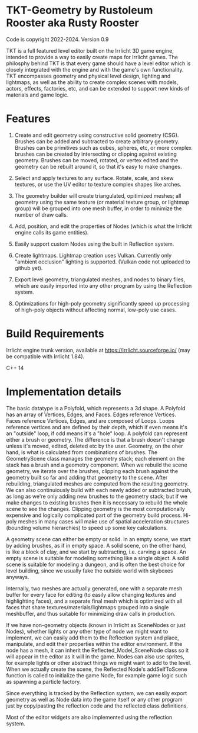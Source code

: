 # TKT-Geometry by Rustoleum Rooster aka Rusty Rooster
Code is copyright 2022-2024. Version 0.9

TKT is a full featured level editor built on the Irrlicht 3D game engine, intended to provide a way to easily create maps for Irrlicht games. The philosphy behind TKT is that every game should have a level editor which is closely integrated with the engine and with the game's own functionality. TKT encompasses geometry and physical level design, lighting and lightmaps, as well as the ability to create complex scenes with models, actors, effects, factories, etc, and can be extended to support new kinds of materials and game logic.

# Features
1. Create and edit geometry using constructive solid geometry (CSG). Brushes can be added and subtracted to create arbitrary geometry. Brushes can be primitives such as cubes, spheres, etc, or more complex brushes can be created by intersecting or clipping against existing geometry. Brushes can be moved, rotated, or vertex edited and the geometry can be rebuilt around it, so that it's easy to make changes.

2. Select and apply textures to any surface. Rotate, scale, and skew textures, or use the UV editor to texture complex shapes like arches.

3. The geometry builder will create triangulated, opitimized meshes; all geometry using the same texture (or material texture group, or lightmap group) will be grouped into one mesh buffer, in order to minimize the number of draw calls.

4. Add, position, and edit the properties of Nodes (which is what the Irrlicht engine calls its game entities).

5. Easily support custom Nodes using the built in Reflection system.

6. Create lightmaps. Lightmap creation uses Vulkan. Currently only "ambient occlusion" lighting is supported. (Vulkan code not uploaded to github yet).

7. Export level geometry, triangulated meshes, and nodes to binary files, which are easily imported into any other program by using the Reflection system.

8. Optimizations for high-poly geometry significantly speed up processing of high-poly objects without affecting normal, low-poly use cases.


# Build Requirements

Irrlicht engine trunk version, available at https://irrlicht.sourceforge.io/ (may be compatible with Irrlicht 1.84).

C++ 14

# Implementation details

The basic datatype is a Polyfold, which represents a 3d shape. A Polyfold has an array of Vertices, Edges, and Faces. Edges reference Vertices. Faces reference Vertices, Edges, and are composed of Loops. Loops reference vertices and are defined by their depth, which if even means it's an "outside" loop, if odd means it's a "hole" loop. A polyfold can represent either a brush or geometry. The difference is that a brush doesn't change unless it's moved, edited, deleted etc by the user. Geometry, on the oher hand, is what is calculated from combinations of brushes. The GeometryScene class manages the geometry stack; each element on the stack has a brush and a geometry component. When we rebuild the scene geometry, we iterate over the brushes, clipping each brush against the geometry built so far and adding that geometry to the scene. After rebuilding, triangulated meshes are computed from the resulting geometry. We can also continuiously build with each newly added or subtracted brush, as long as we're only adding new brushes to the geometry stack; but if we make changes to existing brushes then it is necessary to rebuild the whole scene to see the changes. Clipping geometry is the most computationally expensive and logically complicated part of the geometry build process. Hi-poly meshes in many cases will make use of spatial acceleration structures (bounding volume hierarchies) to speed up some key calculations.

A geometry scene can either be empty or solid. In an empty scene, we start by adding brushes, as if in empty space. A solid scene, on the other hand, is like a block of clay, and we start by subtracting, i.e. carving a space. An empty scene is suitable for modeling something like a single object. A solid scene is suitable for modeling a dungeon, and is often the best choice for level building, since we usually fake the outside world with skyboxes anyways.

Internally, two meshes are actually generated, one with a separate mesh buffer for every face for editing (to easily allow changing textures and highlighting faces), and a separate final mesh which is optimized with all faces that share textures/materials/lightmaps grouped into a single meshbuffer, and thus suitable for minimizing draw calls in production. 

If we have non-geometry objects (known in Irrlicht as SceneNodes or just Nodes), whether lights or any other type of node we might want to implement, we can easily add them to the Reflection system and place, manipulate, and edit their properties within the editor environment. If the node has a mesh, it can inherit the Reflected_Model_SceneNode class so it will appear in the editor as it will in the game. Nodes can also use sprites, for example lights or other abstract things we might want to add to the level. When we actually create the scene, the Reflected Node's addSelfToScene function is called to initialize the game Node, for example game logic such as spawning a particle factory.

Since everything is tracked by the Reflection system, we can easily export geometry as well as Node data into the game itself or any other program just by copy/pasting the reflection code and the reflected class definitions.

Most of the editor widgets are also implemented using the reflection system.

